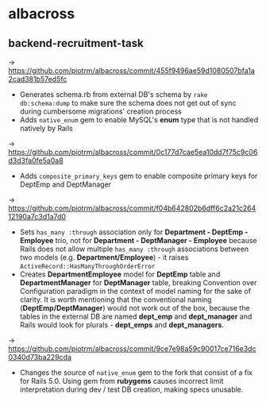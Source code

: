 # albacross
## backend-recruitment-task

-> https://github.com/piotrm/albacross/commit/455f9496ae59d1080507bfa1a2cad381b57ed5fc
- Generates schema.rb from external DB's schema by `rake db:schema:dump` to make sure the schema does not get out of sync during cumbersome migrations' creation process
- Adds `native_enum` gem to enable MySQL's __enum__ type that is not handled natively by Rails


-> https://github.com/piotrm/albacross/commit/0c177d7cae5ea10dd7f75c9c06d3d3fa0fe5a0a8
- Adds `composite_primary_keys` gem to enable composite primary keys for DeptEmp and DeptManager


-> https://github.com/piotrm/albacross/commit/f04b642802b6dff6c2a21c26412190a7c3d1a7d0
- Sets `has_many :through` association only for __Department - DeptEmp - Employee__ trio, not for __Department - DeptManager - Employee__ because Rails does not allow multiple `has_many :through` associations between two models (e.g. __Department/Employee__) - it raises `ActiveRecord::HasManyThroughOrderError`
- Creates __DepartmentEmployee__ model for __DeptEmp__ table and __DepartmentManager__ for __DeptManager__ table, breaking Convention over Configuration paradigm in the context of model naming for the sake of clarity. It is worth mentioning that the conventional naming (__DeptEmp/DeptManager__) would not work out of the box, because the tables in the external DB are named __dept_emp__ and __dept_manager__ and Rails would look for plurals - __dept_emps__ and __dept_managers__.


-> https://github.com/piotrm/albacross/commit/9ce7e98a59c90017ce716e3dc0340d73ba229cda
- Changes the source of `native_enum` gem to the fork that consist of a fix for Rails 5.0. Using gem from __rubygems__ causes incorrect limit interpretation during dev / test DB creation, making specs unusable.
